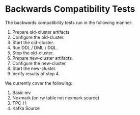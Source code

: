 # Backwards Compatibility Tests

The backwards compatibility tests run in the following manner:
1. Prepare old-cluster artifacts
2. Configure the old-cluster.
3. Start the old-cluster.
4. Run DDL / DML / DQL.
5. Stop the old-cluster.
6. Prepare new-cluster artifacts.
7. Configure the new-cluster.
8. Start the new-cluster.
9. Verify results of step 4.

We currently cover the following:
1. Basic mv
2. Nexmark (on rw table not nexmark source)
3. TPC-H
4. Kafka Source